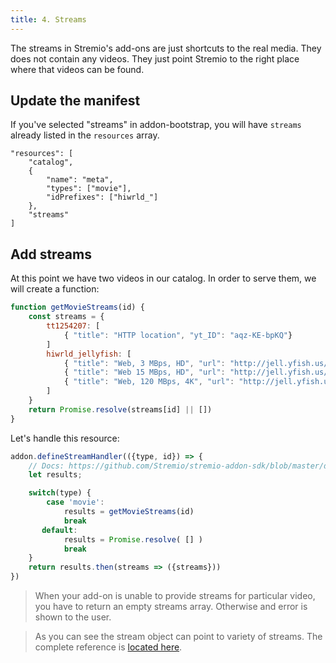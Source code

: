 ```yaml
---
title: 4. Streams
---
```


The streams in Stremio's add-ons are just shortcuts to the real media. They does not contain any videos. They just point Stremio to the right place where that videos can be found.

## Update the manifest

If you've selected "streams" in addon-bootstrap, you will have `streams` already listed in the `resources` array.

```
"resources": [
    "catalog",
    {
        "name": "meta",
        "types": ["movie"],
        "idPrefixes": ["hiwrld_"]
    },
    "streams"
]
```

## Add streams

At this point we have two videos in our catalog. In order to serve them, we will create a function:

```js
function getMovieStreams(id) {
    const streams = {
        tt1254207: [
            { "title": "HTTP location", "yt_ID": "aqz-KE-bpKQ"}
        ]
        hiwrld_jellyfish: [
            { "title": "Web, 3 MBps, HD", "url": "http://jell.yfish.us/media/jellyfish-3-mbps-hd-h264.mkv" },
            { "title": "Web 15 MBps, HD", "url": "http://jell.yfish.us/media/jellyfish-15-mbps-hd-h264.mkv" },
            { "title": "Web, 120 MBps, 4K", "url": "http://jell.yfish.us/media/jellyfish-120-mbps-4k-uhd-h264.mkv" }
        ]
    }
    return Promise.resolve(streams[id] || [])
}
```

Let's handle this resource:

```js
addon.defineStreamHandler(({type, id}) => {
    // Docs: https://github.com/Stremio/stremio-addon-sdk/blob/master/docs/api/requests/defineStreamHandler.md
    let results;

    switch(type) {
        case 'movie':
            results = getMovieStreams(id)
            break
       default:
            results = Promise.resolve( [] )
            break
    }
    return results.then(streams => ({streams}))
})
```

> When your add-on is unable to provide streams for particular video, you have to return an empty streams array. Otherwise and error is shown to the user.

> As you can see the stream object can point to variety of streams. The complete reference is [located here](https://github.com/Stremio/stremio-addon-sdk/blob/master/docs/api/responses/stream.md).
